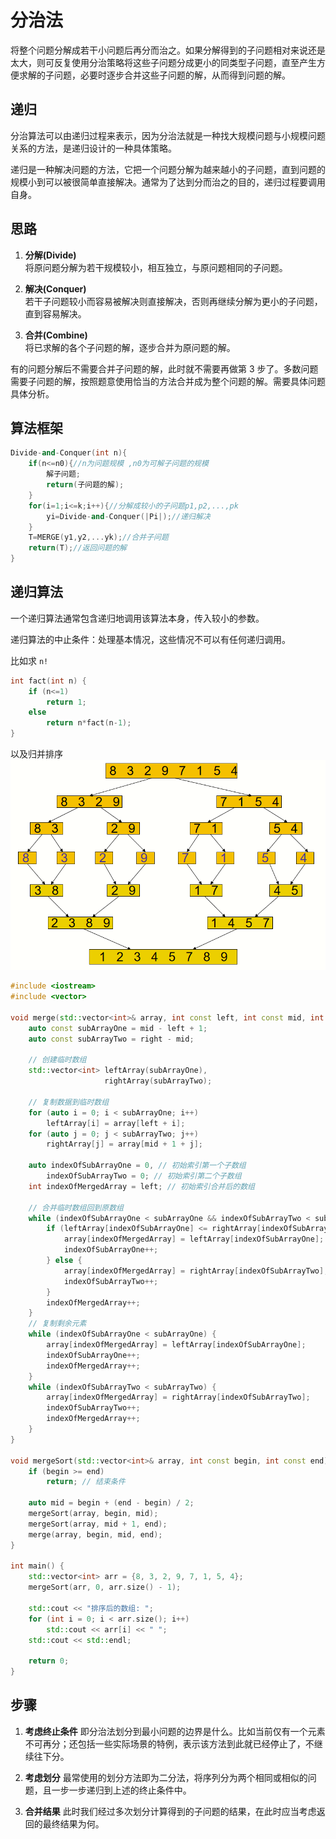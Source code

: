 # 分治法

将整个问题分解成若干小问题后再分而治之。如果分解得到的子问题相对来说还是太大，则可反复使用分治策略将这些子问题分成更小的同类型子问题，直至产生方便求解的子问题，必要时逐步合并这些子问题的解，从而得到问题的解。

## 递归

分治算法可以由递归过程来表示，因为分治法就是一种找大规模问题与小规模问题关系的方法，是递归设计的一种具体策略。

递归是一种解决问题的方法，它把一个问题分解为越来越小的子问题，直到问题的规模小到可以被很简单直接解决。通常为了达到分而治之的目的，递归过程要调用自身。

## 思路

1. **分解(Divide)**  
   将原问题分解为若干规模较小，相互独立，与原问题相同的子问题。

2. **解决(Conquer)**  
   若干子问题较小而容易被解决则直接解决，否则再继续分解为更小的子问题，直到容易解决。

3. **合并(Combine)**  
   将已求解的各个子问题的解，逐步合并为原问题的解。

有的问题分解后不需要合并子问题的解，此时就不需要再做第 3 步了。多数问题需要子问题的解，按照题意使用恰当的方法合并成为整个问题的解。需要具体问题具体分析。

## 算法框架

```cpp
Divide-and-Conquer(int n){
	if(n<=n0){//n为问题规模 ,n0为可解子问题的规模
		解子问题;
		return(子问题的解);
	}
	for(i=1;i<=k;i++){//分解成较小的子问题p1,p2,...,pk
		yi=Divide-and-Conquer(|Pi|);//递归解决
	}
	T=MERGE(y1,y2,...yk);//合并子问题
	return(T);//返回问题的解
}
```

## 递归算法

一个递归算法通常包含递归地调用该算法本身，传入较小的参数。

递归算法的中止条件：处理基本情况，这些情况不可以有任何递归调用。

比如求 `n!`

```cpp
int fact(int n) {
    if (n<=1)
        return 1;
    else
        return n*fact(n-1);
}
```

以及归并排序
![归并排序](归并排序.png)

```cpp
#include <iostream>
#include <vector>

void merge(std::vector<int>& array, int const left, int const mid, int const right) {
    auto const subArrayOne = mid - left + 1;
    auto const subArrayTwo = right - mid;

    // 创建临时数组
    std::vector<int> leftArray(subArrayOne),
                     rightArray(subArrayTwo);

    // 复制数据到临时数组
    for (auto i = 0; i < subArrayOne; i++)
        leftArray[i] = array[left + i];
    for (auto j = 0; j < subArrayTwo; j++)
        rightArray[j] = array[mid + 1 + j];

    auto indexOfSubArrayOne = 0, // 初始索引第一个子数组
        indexOfSubArrayTwo = 0; // 初始索引第二个子数组
    int indexOfMergedArray = left; // 初始索引合并后的数组

    // 合并临时数组回到原数组
    while (indexOfSubArrayOne < subArrayOne && indexOfSubArrayTwo < subArrayTwo) {
        if (leftArray[indexOfSubArrayOne] <= rightArray[indexOfSubArrayTwo]) {
            array[indexOfMergedArray] = leftArray[indexOfSubArrayOne];
            indexOfSubArrayOne++;
        } else {
            array[indexOfMergedArray] = rightArray[indexOfSubArrayTwo];
            indexOfSubArrayTwo++;
        }
        indexOfMergedArray++;
    }
    // 复制剩余元素
    while (indexOfSubArrayOne < subArrayOne) {
        array[indexOfMergedArray] = leftArray[indexOfSubArrayOne];
        indexOfSubArrayOne++;
        indexOfMergedArray++;
    }
    while (indexOfSubArrayTwo < subArrayTwo) {
        array[indexOfMergedArray] = rightArray[indexOfSubArrayTwo];
        indexOfSubArrayTwo++;
        indexOfMergedArray++;
    }
}

void mergeSort(std::vector<int>& array, int const begin, int const end) {
    if (begin >= end)
        return; // 结束条件

    auto mid = begin + (end - begin) / 2;
    mergeSort(array, begin, mid);
    mergeSort(array, mid + 1, end);
    merge(array, begin, mid, end);
}

int main() {
    std::vector<int> arr = {8, 3, 2, 9, 7, 1, 5, 4};
    mergeSort(arr, 0, arr.size() - 1);

    std::cout << "排序后的数组: ";
    for (int i = 0; i < arr.size(); i++)
        std::cout << arr[i] << " ";
    std::cout << std::endl;

    return 0;
}
```

## 步骤

1. **考虑终止条件** 即分治法划分到最小问题的边界是什么。比如当前仅有一个元素不可再分；还包括一些实际场景的特例，表示该方法到此就已经停止了，不继续往下分。

2. **考虑划分** 最常使用的划分方法即为二分法，将序列分为两个相同或相似的问题，且一步一步递归到上述的终止条件中。

3. **合并结果** 此时我们经过多次划分计算得到的子问题的结果，在此时应当考虑返回的最终结果为何。
